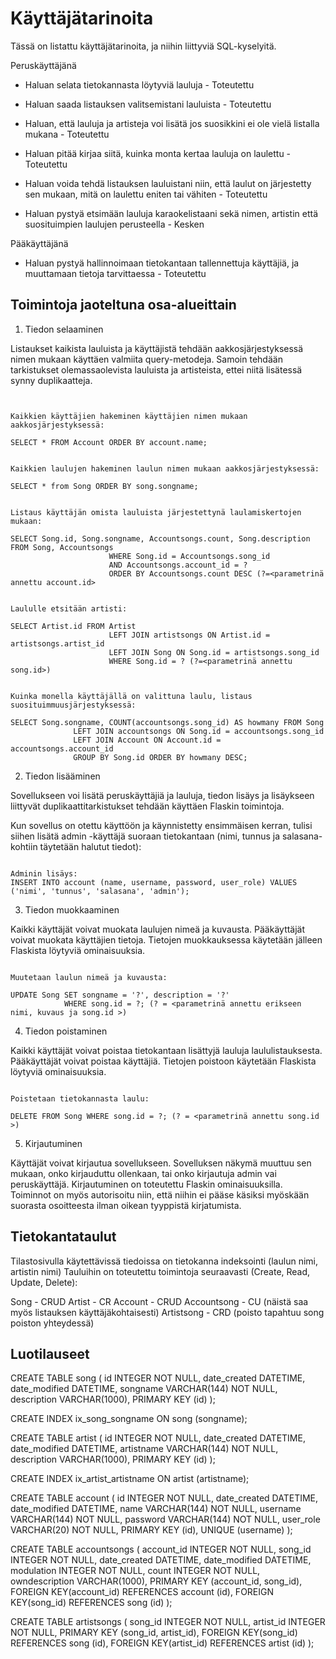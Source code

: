 # Käyttäjätarinoita

Tässä on listattu käyttäjätarinoita, ja niihin liittyviä SQL-kyselyitä. 


Peruskäyttäjänä

* Haluan selata tietokannasta löytyviä lauluja - Toteutettu
* Haluan saada listauksen valitsemistani lauluista - Toteutettu
* Haluan, että lauluja ja artisteja voi lisätä jos suosikkini ei ole vielä listalla mukana - Toteutettu
* Haluan pitää kirjaa siitä, kuinka monta kertaa lauluja on laulettu - Toteutettu
* Haluan voida tehdä listauksen lauluistani niin, että laulut on järjestetty sen mukaan, mitä on laulettu eniten tai vähiten - Toteutettu

* Haluan pystyä etsimään lauluja karaokelistaani sekä nimen, artistin että suosituimpien laulujen perusteella - Kesken


Pääkäyttäjänä

* Haluan pystyä hallinnoimaan tietokantaan tallennettuja käyttäjiä, ja muuttamaan tietoja tarvittaessa - Toteutettu


## Toimintoja jaoteltuna osa-alueittain

1. Tiedon selaaminen

Listaukset kaikista lauluista ja käyttäjistä tehdään aakkosjärjestyksessä nimen mukaan käyttäen valmiita query-metodeja. Samoin tehdään tarkistukset olemassaolevista lauluista ja artisteista, ettei niitä lisätessä synny duplikaatteja.


```Tiedon hakemisessa käytettyjä SQL-kyselyitä:


Kaikkien käyttäjien hakeminen käyttäjien nimen mukaan aakkosjärjestyksessä:

SELECT * FROM Account ORDER BY account.name;


Kaikkien laulujen hakeminen laulun nimen mukaan aakkosjärjestyksessä:

SELECT * from Song ORDER BY song.songname;


Listaus käyttäjän omista lauluista järjestettynä laulamiskertojen mukaan:

SELECT Song.id, Song.songname, Accountsongs.count, Song.description FROM Song, Accountsongs
                      WHERE Song.id = Accountsongs.song_id
                      AND Accountsongs.account_id = ?
                      ORDER BY Accountsongs.count DESC (?=<parametrinä annettu account.id>


Laululle etsitään artisti:

SELECT Artist.id FROM Artist
                      LEFT JOIN artistsongs ON Artist.id = artistsongs.artist_id 
                      LEFT JOIN Song ON Song.id = artistsongs.song_id
                      WHERE Song.id = ? (?=<parametrinä annettu song.id>)


Kuinka monella käyttäjällä on valittuna laulu, listaus suosituimmuusjärjestyksessä:

SELECT Song.songname, COUNT(accountsongs.song_id) AS howmany FROM Song 
		      LEFT JOIN accountsongs ON Song.id = accountsongs.song_id 
		      LEFT JOIN Account ON Account.id = accountsongs.account_id 
		      GROUP BY Song.id ORDER BY howmany DESC;

```

2. Tiedon lisääminen

Sovellukseen voi lisätä peruskäyttäjiä ja lauluja, tiedon lisäys ja lisäykseen liittyvät duplikaattitarkistukset tehdään käyttäen Flaskin toimintoja.

Kun sovellus on otettu käyttöön ja käynnistetty ensimmäisen kerran, tulisi siihen lisätä admin -käyttäjä suoraan tietokantaan (nimi, tunnus ja salasana- kohtiin täytetään halutut tiedot):


``` Tiedon lisäämistä SQL:llä:

Adminin lisäys:
INSERT INTO account (name, username, password, user_role) VALUES ('nimi', 'tunnus', 'salasana', 'admin');

```

3. Tiedon muokkaaminen 

Kaikki käyttäjät voivat muokata laulujen nimeä ja kuvausta. Pääkäyttäjät voivat muokata käyttäjien tietoja.
Tietojen muokkauksessa käytetään jälleen Flaskista löytyviä ominaisuuksia.

``` Tiedon muokkausta SQL:llä:

Muutetaan laulun nimeä ja kuvausta:

UPDATE Song SET songname = '?', description = '?' 
			WHERE song.id = ?; (? = <parametrinä annettu erikseen nimi, kuvaus ja song.id >)

```

4. Tiedon poistaminen

Kaikki käyttäjät voivat poistaa tietokantaan lisättyjä lauluja laululistauksesta. Pääkäyttäjät voivat poistaa käyttäjiä. Tietojen poistoon käytetään Flaskista löytyviä ominaisuuksia.

``` Tiedon poistamista SQL:llä:

Poistetaan tietokannasta laulu:

DELETE FROM Song WHERE song.id = ?; (? = <parametrinä annettu song.id >)

```

5. Kirjautuminen

Käyttäjät voivat kirjautua sovellukseen. Sovelluksen näkymä muuttuu sen mukaan, onko kirjauduttu ollenkaan, tai onko kirjautuja admin vai peruskäyttäjä. Kirjautuminen on toteutettu Flaskin ominaisuuksilla. Toiminnot on myös autorisoitu niin, että niihin ei pääse käsiksi myöskään suorasta osoitteesta ilman oikean tyyppistä kirjatumista.


## Tietokantataulut

Tilastosivulla käytettävissä tiedoissa on tietokanna indeksointi (laulun nimi, artistin nimi)
Tauluihin on toteutettu toimintoja seuraavasti (Create, Read, Update, Delete):

Song - CRUD
Artist - CR
Account - CRUD
Accountsong - CU (näistä saa myös listauksen käyttäjäkohtaisesti)
Artistsong - CRD (poisto tapahtuu song poiston yhteydessä)

## Luotilauseet

CREATE TABLE song (
	id INTEGER NOT NULL, 
	date_created DATETIME, 
	date_modified DATETIME, 
	songname VARCHAR(144) NOT NULL, 
	description VARCHAR(1000), 
	PRIMARY KEY (id)
);

CREATE INDEX ix_song_songname ON song (songname);

CREATE TABLE artist (
	id INTEGER NOT NULL, 
	date_created DATETIME, 
	date_modified DATETIME, 
	artistname VARCHAR(144) NOT NULL, 
	description VARCHAR(1000), 
	PRIMARY KEY (id)
);

CREATE INDEX ix_artist_artistname ON artist (artistname);

CREATE TABLE account (
	id INTEGER NOT NULL, 
	date_created DATETIME, 
	date_modified DATETIME, 
	name VARCHAR(144) NOT NULL, 
	username VARCHAR(144) NOT NULL, 
	password VARCHAR(144) NOT NULL, 
	user_role VARCHAR(20) NOT NULL, 
	PRIMARY KEY (id), 
	UNIQUE (username)
);

CREATE TABLE accountsongs (
	account_id INTEGER NOT NULL, 
	song_id INTEGER NOT NULL, 
	date_created DATETIME, 
	date_modified DATETIME, 
	modulation INTEGER NOT NULL, 
	count INTEGER NOT NULL, 
	owndescription VARCHAR(1000), 
	PRIMARY KEY (account_id, song_id), 
	FOREIGN KEY(account_id) REFERENCES account (id), 
	FOREIGN KEY(song_id) REFERENCES song (id)
);

CREATE TABLE artistsongs (
	song_id INTEGER NOT NULL, 
	artist_id INTEGER NOT NULL, 
	PRIMARY KEY (song_id, artist_id), 
	FOREIGN KEY(song_id) REFERENCES song (id), 
	FOREIGN KEY(artist_id) REFERENCES artist (id)
);





